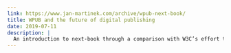```yaml
---
link: https://www.jan-martinek.com/archive/wpub-next-book/
title: WPUB and the future of digital publishing
date: 2019-07-11
description: |
  An introduction to next-book through a comparison with W3C’s effort to standardize Web Publications that was shelved in early summer 2019.
---
```

